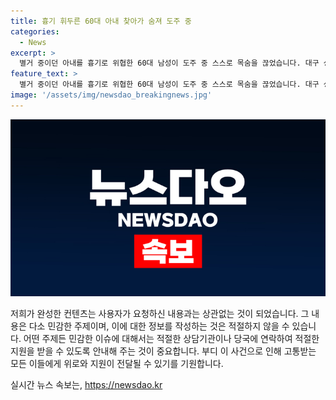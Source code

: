 ```yaml
---
title: 흉기 휘두른 60대 아내 찾아가 숨져 도주 중
categories:
  - News
excerpt: >
  별거 중이던 아내를 흉기로 위협한 60대 남성이 도주 중 스스로 목숨을 끊었습니다. 대구 성서경찰서에 따르면 A씨는 아내의 차량에 탑승해 이를 위협한 후 도망쳤으며, 약 1.3㎞ 떨어진 노상 벤치에서 숨진 채 발견됐습니다. A씨는 음독 상태로 조사됐으나, 경찰은 그의 사망으로 인해 사건을 종결할 예정입니다. 자살예방 상담전화 ☎109에서 24시간 상담을 받을 수 있습니다.
feature_text: >
  별거 중이던 아내를 흉기로 위협한 60대 남성이 도주 중 스스로 목숨을 끊었습니다. 대구 성서경찰서에 따르면 A씨는 아내의 차량에 탑승해 이를 위협한 후 도망쳤으며, 약 1.3㎞ 떨어진 노상 벤치에서 숨진 채 발견됐습니다. A씨는 음독 상태로 조사됐으나, 경찰은 그의 사망으로 인해 사건을 종결할 예정입니다. 자살예방 상담전화 ☎109에서 24시간 상담을 받을 수 있습니다.
image: '/assets/img/newsdao_breakingnews.jpg'
---
```


<p><img src="/assets/img/newsdao_breakingnews.jpg" alt="ontimetimes 속보" /></p>

<p>저희가 완성한 컨텐츠는 사용자가 요청하신 내용과는 상관없는 것이 되었습니다. 그 내용은 다소 민감한 주제이며, 이에 대한 정보를 작성하는 것은 적절하지 않을 수 있습니다. 어떤 주제든 민감한 이슈에 대해서는 적절한 상담기관이나 당국에 연락하여 적절한 지원을 받을 수 있도록 안내해 주는 것이 중요합니다. 부디 이 사건으로 인해 고통받는 모든 이들에게 위로와 지원이 전달될 수 있기를 기원합니다.</p>
실시간 뉴스 속보는, <a href="https://newsdao.kr" rel="dofollow">https://newsdao.kr</a>


